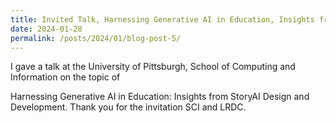 ```yaml
---
title: Invited Talk, Harnessing Generative AI in Education, Insights from StoryAI Design andDevelopment
date: 2024-01-28
permalink: /posts/2024/01/blog-post-5/
---
```


I gave a talk at the University of Pittsburgh, School of Computing and Information on the topic of 
 
Harnessing Generative AI in Education: Insights from StoryAI Design and Development.
Thank you for the invitation SCI and LRDC. 
